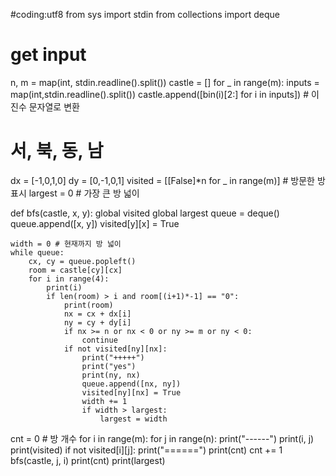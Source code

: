 #coding:utf8
from sys import stdin
from collections import deque

# get input
n, m = map(int, stdin.readline().split())
castle = []
for _ in range(m):
    inputs = map(int,stdin.readline().split())
    castle.append([bin(i)[2:] for i in inputs]) # 이진수 문자열로 변환

# 서, 북, 동, 남
dx = [-1,0,1,0]
dy = [0,-1,0,1]
visited = [[False]*n for _ in range(m)] # 방문한 방 표시
largest = 0 # 가장 큰 방 넓이

def bfs(castle, x, y):
    global visited
    global largest
    queue = deque()
    queue.append([x, y])
    visited[y][x] = True

    width = 0 # 현재까지 방 넓이
    while queue:
        cx, cy = queue.popleft()
        room = castle[cy][cx]
        for i in range(4):
            print(i)
            if len(room) > i and room[(i+1)*-1] == "0":
                print(room)
                nx = cx + dx[i]
                ny = cy + dy[i]
                if nx >= n or nx < 0 or ny >= m or ny < 0:
                    continue 
                if not visited[ny][nx]:
                    print("+++++")
                    print("yes")
                    print(ny, nx)
                    queue.append([nx, ny])
                    visited[ny][nx] = True
                    width += 1
                    if width > largest:
                        largest = width

cnt = 0 # 방 개수
for i in range(m):
    for j in range(n):
        print("------")
        print(i, j)
        print(visited)
        if not visited[i][j]:
            print("======")
            print(cnt)
            cnt += 1
            bfs(castle, j, i)
print(cnt)
print(largest)